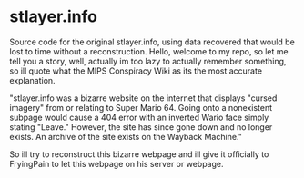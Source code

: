 # stlayer.info
Source code for the original stlayer.info, using data recovered that would be lost to time without a reconstruction.
Hello, welcome to my repo, so let me tell you a story, well, actually im too lazy to actually remember something, so ill quote what the MIPS Conspiracy Wiki as its the most accurate explanation.

"stlayer.info was a bizarre website on the internet that displays "cursed imagery" from or relating to Super Mario 64. Going onto a nonexistent subpage would cause a 404 error with an inverted Wario face simply stating "Leave." However, the site has since gone down and no longer exists. An archive of the site exists on the Wayback Machine."

So ill try to reconstruct this bizarre webpage and ill give it officially to FryingPain to let this webpage on his server or webpage.
